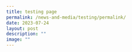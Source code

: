 ```yaml
---
title: testing page
permalink: /news-and-media/testing/permalink/
date: 2023-07-24
layout: post
description: ""
image: ""
---
```

